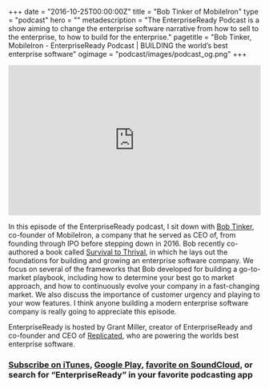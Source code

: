 +++
date = "2016-10-25T00:00:00Z"
title = "Bob Tinker of MobileIron"
type = "podcast"
hero = ""
metadescription = "The EnterpriseReady Podcast is a show aiming to change the enterprise software narrative from how to sell to the enterprise, to how to build for the enterprise."
pagetitle = "Bob Tinker, MobileIron - EnterpriseReady Podcast | BUILDING the world’s best enterprise software"
ogimage = "podcast/images/podcast_og.png"
+++

<iframe width="100%" height="300" scrolling="no" frameborder="no" allow="autoplay" src="https://w.soundcloud.com/player/?url=https%3A//api.soundcloud.com/tracks/655283129&color=%23ee5042&auto_play=false&hide_related=false&show_comments=true&show_user=true&show_reposts=false&show_teaser=true&visual=true"></iframe>

In this episode of the EnterpriseReady podcast, I sit down with [Bob Tinker](https://twitter.com/BobTinker), co-founder of MobileIron, a company that he served as CEO of, from founding through IPO before stepping down in 2016. Bob recently co-authored a book called [Survival to Thrival](https://www.amazon.com/dp/1684014905/ref=cm_sw_r_cp_ep_dp_xdAJAbN1FE6VQ), in which he lays out the foundations for building and growing an enterprise software company. We focus on several of the frameworks that Bob developed for building a go-to-market playbook, including how to determine your best go to market approach, and how to continuously evolve your company in a fast-changing market. We also discuss the importance of customer urgency and playing to your wow features. I think anyone building a modern enterprise software company is really going to appreciate this episode.

EnterpriseReady is hosted by Grant Miller, creator of EnterpriseReady and co-founder and CEO of [Replicated](https://www.replicated.com), who are powering the worlds best enterprise software.

### [Subscribe on iTunes](https://podcasts.apple.com/us/podcast/ep-11-customer-urgency-with-bob-tinker-of-mobileiron/id1437951282?i=1000445253272), [Google Play](https://play.google.com/music/listen?u=0#/ps/Iq3uifjva44tdvm2orhu4apvjtu), [favorite on SoundCloud](https://soundcloud.com/heavybit/sets/enterpriseready), or search for “EnterpriseReady” in your favorite podcasting app
